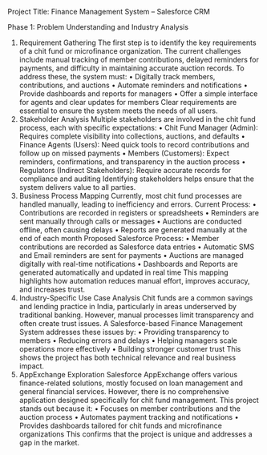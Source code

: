 Project Title: Finance Management System – Salesforce CRM


Phase 1: Problem Understanding and Industry Analysis

1.	Requirement Gathering
The first step is to identify the key requirements of a chit fund or microfinance organization. The current challenges include manual tracking of member contributions, delayed reminders for payments, and difficulty in maintaining accurate auction records.
To address these, the system must:
•	Digitally track members, contributions, and auctions
•	Automate reminders and notifications
•	Provide dashboards and reports for managers
•	Offer a simple interface for agents and clear updates for members
Clear requirements are essential to ensure the system meets the needs of all users.
2.	Stakeholder Analysis
Multiple stakeholders are involved in the chit fund process, each with specific expectations:
•	Chit Fund Manager (Admin): Requires complete visibility into collections, auctions, and defaults
•	Finance Agents (Users): Need quick tools to record contributions and follow up on missed payments
•	Members (Customers): Expect reminders, confirmations, and transparency in the auction process
•	Regulators (Indirect Stakeholders): Require accurate records for compliance and auditing
Identifying stakeholders helps ensure that the system delivers value to all parties.
3.	Business Process Mapping
Currently, most chit fund processes are handled manually, leading to inefficiency and errors.
Current Process:
•	Contributions are recorded in registers or spreadsheets
•	Reminders are sent manually through calls or messages
•	Auctions are conducted offline, often causing delays
•	Reports are generated manually at the end of each month
Proposed Salesforce Process:
•	Member contributions are recorded as Salesforce data entries
•	Automatic SMS and Email reminders are sent for payments
•	Auctions are managed digitally with real-time notifications
•	Dashboards and Reports are generated automatically and updated in real time
This mapping highlights how automation reduces manual effort, improves accuracy, and increases trust.
4.	Industry-Specific Use Case Analysis
Chit funds are a common savings and lending practice in India, particularly in areas underserved by traditional banking. However, manual processes limit transparency and often create trust issues. A Salesforce-based Finance Management System addresses these issues by:
•	Providing transparency to members
•	Reducing errors and delays
•	Helping managers scale operations more effectively
•	Building stronger customer trust
This shows the project has both technical relevance and real business impact.
5.	AppExchange Exploration
Salesforce AppExchange offers various finance-related solutions, mostly focused on loan management and general financial services. However, there is no comprehensive application designed specifically for chit fund management.
This project stands out because it:
•	Focuses on member contributions and the auction process
•	Automates payment tracking and notifications
•	Provides dashboards tailored for chit funds and microfinance organizations
This confirms that the project is unique and addresses a gap in the market.
